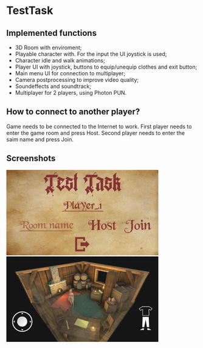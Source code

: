# TestTask
 
## Implemented functions

- 3D Room with enviroment;
- Playable character with. For the input the UI joystick is used;
- Character idle and walk animations;
- Player UI with joystick, buttons to equip/unequip clothes and exit button;
- Main menu UI for connection to multiplayer;
- Camera postprocessing to improve video quality;
- Soundeffects and soundtrack;
- Multiplayer for 2 players, using Photon PUN.

## How to connect to another player?

Game needs to be connected to the Internet to work. First player needs to enter the game room and press Host. Second player needs to enter the saim name and press Join.

## Screenshots
<p float="left">
<img src="Screenshots/Screen1.jpg" width="400" />
<img src="Screenshots/Screen2.jpg" width="400" />
</p>
